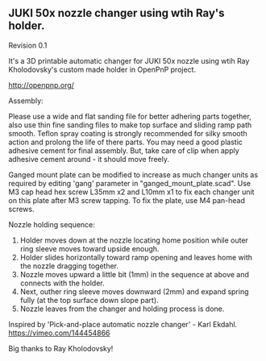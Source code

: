 ## JUKI 50x nozzle changer using wtih Ray's holder.

Revision 0.1

It's a 3D printable automatic changer for JUKI 50x nozzle using wtih Ray Kholodovsky's custom made holder in OpenPnP project.

http://openpnp.org/

Assembly:

Please use a wide and flat sanding file for better adhering parts together, also use thin fine sanding files to make top surface and sliding ramp path smooth. Teflon spray coating is strongly recommended for silky smooth action and prolong the life of there parts. You may need a good plastic adhesive cement for final assembly. But, take care of clip when apply adhesive cement around - it should move freely.

Ganged mount plate can be modified to increase as much changer units as required by editing 'gang' parameter in "ganged_mount_plate.scad". Use M3 cap head hex screw L35mm x2 and L10mm x1 to fix each changer unit on this plate after M3 screw tapping. To fix the plate, use M4 pan-head screws.

Nozzle holding sequence:

 1. Holder moves down at the nozzle locating home position while outer ring sleeve moves toward upside enough.
 2. Holder slides horizontally toward ramp opening and leaves home with the nozzle dragging together.
 3. Nozzle moves upward a little bit (1mm) in the sequence at above and connects with the holder.
 4. Next, outher ring sleeve moves downward (2mm) and expand spring fully (at the top surface down slope part).
 5. Nozzle leaves from the changer and holding process is done.

Inspired by 'Pick-and-place automatic nozzle changer' - Karl Ekdahl. https://vimeo.com/144454866

Big thanks to Ray Kholodovsky!
